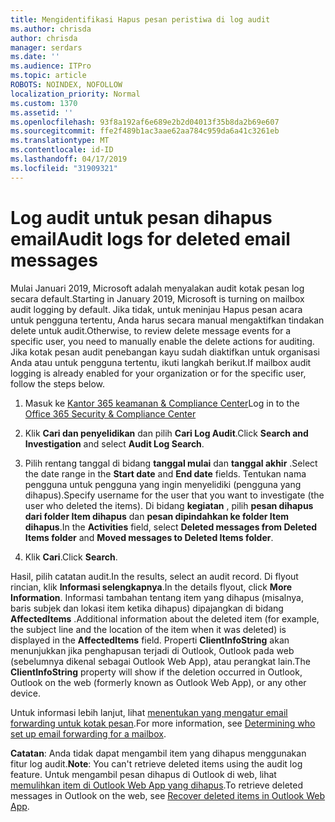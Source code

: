```yaml
---
title: Mengidentifikasi Hapus pesan peristiwa di log audit
ms.author: chrisda
author: chrisda
manager: serdars
ms.date: ''
ms.audience: ITPro
ms.topic: article
ROBOTS: NOINDEX, NOFOLLOW
localization_priority: Normal
ms.custom: 1370
ms.assetid: ''
ms.openlocfilehash: 93f8a192af6e689e2b2d04013f35b8da2b69e607
ms.sourcegitcommit: ffe2f489b1ac3aae62aa784c959da6a41c3261eb
ms.translationtype: MT
ms.contentlocale: id-ID
ms.lasthandoff: 04/17/2019
ms.locfileid: "31909321"
---
```

# <a name="audit-logs-for-deleted-email-messages"></a><span data-ttu-id="f2fd3-102">Log audit untuk pesan dihapus email</span><span class="sxs-lookup"><span data-stu-id="f2fd3-102">Audit logs for deleted email messages</span></span>

<span data-ttu-id="f2fd3-103">Mulai Januari 2019, Microsoft adalah menyalakan audit kotak pesan log secara default.</span><span class="sxs-lookup"><span data-stu-id="f2fd3-103">Starting in January 2019, Microsoft is turning on mailbox audit logging by default.</span></span> <span data-ttu-id="f2fd3-104">Jika tidak, untuk meninjau Hapus pesan acara untuk pengguna tertentu, Anda harus secara manual mengaktifkan tindakan delete untuk audit.</span><span class="sxs-lookup"><span data-stu-id="f2fd3-104">Otherwise, to review delete message events for a specific user, you need to manually enable the delete actions for auditing.</span></span> <span data-ttu-id="f2fd3-105">Jika kotak pesan audit penebangan kayu sudah diaktifkan untuk organisasi Anda atau untuk pengguna tertentu, ikuti langkah berikut.</span><span class="sxs-lookup"><span data-stu-id="f2fd3-105">If mailbox audit logging is already enabled for your organization or for the specific user, follow the steps below.</span></span>

1. <span data-ttu-id="f2fd3-106">Masuk ke [Kantor 365 keamanan & Compliance Center](https://protection.office.com/)</span><span class="sxs-lookup"><span data-stu-id="f2fd3-106">Log in to the [Office 365 Security & Compliance Center](https://protection.office.com/)</span></span>

2. <span data-ttu-id="f2fd3-107">Klik **Cari dan penyelidikan** dan pilih **Cari Log Audit**.</span><span class="sxs-lookup"><span data-stu-id="f2fd3-107">Click **Search and Investigation** and select **Audit Log Search**.</span></span>

3. <span data-ttu-id="f2fd3-108">Pilih rentang tanggal di bidang **tanggal mulai** dan **tanggal akhir** .</span><span class="sxs-lookup"><span data-stu-id="f2fd3-108">Select the date range in the **Start date** and **End date** fields.</span></span> <span data-ttu-id="f2fd3-109">Tentukan nama pengguna untuk pengguna yang ingin menyelidiki (pengguna yang dihapus).</span><span class="sxs-lookup"><span data-stu-id="f2fd3-109">Specify username for the user that you want to investigate (the user who deleted the items).</span></span> <span data-ttu-id="f2fd3-110">Di bidang **kegiatan** , pilih **pesan dihapus dari folder Item dihapus** dan **pesan dipindahkan ke folder Item dihapus**.</span><span class="sxs-lookup"><span data-stu-id="f2fd3-110">In the **Activities** field, select **Deleted messages from Deleted Items folder** and **Moved messages to Deleted Items folder**.</span></span>

4. <span data-ttu-id="f2fd3-111">Klik **Cari**.</span><span class="sxs-lookup"><span data-stu-id="f2fd3-111">Click **Search**.</span></span>

<span data-ttu-id="f2fd3-112">Hasil, pilih catatan audit.</span><span class="sxs-lookup"><span data-stu-id="f2fd3-112">In the results, select an audit record.</span></span> <span data-ttu-id="f2fd3-113">Di flyout rincian, klik **Informasi selengkapnya**.</span><span class="sxs-lookup"><span data-stu-id="f2fd3-113">In the details flyout, click **More Information**.</span></span> <span data-ttu-id="f2fd3-114">Informasi tambahan tentang item yang dihapus (misalnya, baris subjek dan lokasi item ketika dihapus) dipajangkan di bidang **AffectedItems** .</span><span class="sxs-lookup"><span data-stu-id="f2fd3-114">Additional information about the deleted item (for example, the subject line and the location of the item when it was deleted) is displayed in the **AffectedItems** field.</span></span> <span data-ttu-id="f2fd3-115">Properti **ClientInfoString** akan menunjukkan jika penghapusan terjadi di Outlook, Outlook pada web (sebelumnya dikenal sebagai Outlook Web App), atau perangkat lain.</span><span class="sxs-lookup"><span data-stu-id="f2fd3-115">The **ClientInfoString** property will show if the deletion occurred in Outlook, Outlook on the web (formerly known as Outlook Web App), or any other device.</span></span>

<span data-ttu-id="f2fd3-116">Untuk informasi lebih lanjut, lihat [menentukan yang mengatur email forwarding untuk kotak pesan](https://docs.microsoft.com/office365/securitycompliance/auditing-troubleshooting-scenarios#determining-if-a-user-deleted-email-items).</span><span class="sxs-lookup"><span data-stu-id="f2fd3-116">For more information, see [Determining who set up email forwarding for a mailbox](https://docs.microsoft.com/office365/securitycompliance/auditing-troubleshooting-scenarios#determining-if-a-user-deleted-email-items).</span></span>

<span data-ttu-id="f2fd3-117">**Catatan**: Anda tidak dapat mengambil item yang dihapus menggunakan fitur log audit.</span><span class="sxs-lookup"><span data-stu-id="f2fd3-117">**Note**: You can't retrieve deleted items using the audit log feature.</span></span> <span data-ttu-id="f2fd3-118">Untuk mengambil pesan dihapus di Outlook di web, lihat [memulihkan item di Outlook Web App yang dihapus](https://support.office.com/article/C3D8FC15-EEEF-4F1C-81DF-E27964B7EDD4).</span><span class="sxs-lookup"><span data-stu-id="f2fd3-118">To retrieve deleted messages in Outlook on the web, see [Recover deleted items in Outlook Web App](https://support.office.com/article/C3D8FC15-EEEF-4F1C-81DF-E27964B7EDD4).</span></span>
